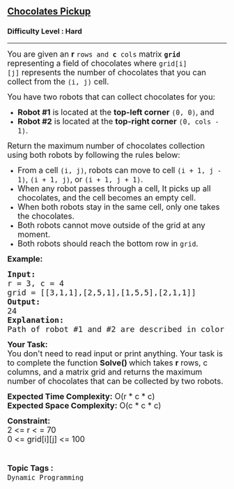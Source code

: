 <h2><a href="https://www.geeksforgeeks.org/problems/chocolates-pickup/1?utm_source=youtube&utm_medium=collab_striver_ytdescription&utm_campaign=chocolates-pickup">Chocolates Pickup</a></h2><h3>Difficulty Level : Hard</h3><hr><div class="problems_problem_content__Xm_eO"><p><span style="font-size: 18px;">You are given an <strong>r</strong>&nbsp;<code>rows and <strong>c</strong> cols</code>&nbsp;matrix&nbsp;<strong><code>grid</code></strong> representing a field of chocolates where&nbsp;<code>grid[i][j]</code>&nbsp;represents the number of chocolates&nbsp;that you can collect from the&nbsp;<code>(i, j)</code>&nbsp;cell.</span></p>
<p><span style="font-size: 18px;">You have two robots that can collect chocolates for you:</span></p>
<ul>
<li><span style="font-size: 18px;"><strong>Robot #1</strong>&nbsp;is located at the&nbsp;<strong>top-left corner</strong>&nbsp;<code>(0, 0)</code>, and</span></li>
<li><span style="font-size: 18px;"><strong>Robot #2</strong>&nbsp;is located at the&nbsp;<strong>top-right corner</strong>&nbsp;<code>(0, cols - 1)</code>.</span></li>
</ul>
<p><span style="font-size: 18px;">Return&nbsp;the maximum number of chocolates collection using both robots by following the rules below:</span></p>
<ul>
<li><span style="font-size: 18px;">From a cell&nbsp;<code>(i, j)</code>, robots can move to cell&nbsp;<code>(i + 1, j - 1)</code>,&nbsp;<code>(i + 1, j)</code>, or&nbsp;<code>(i + 1, j + 1)</code>.</span></li>
<li><span style="font-size: 18px;">When any robot passes through a cell, It picks up all chocolates, and the cell becomes an empty cell.</span></li>
<li><span style="font-size: 18px;">When both robots stay in the same cell, only one takes the chocolates.</span></li>
<li><span style="font-size: 18px;">Both robots cannot move outside of the grid at any moment.</span></li>
<li><span style="font-size: 18px;">Both robots should reach the bottom row in&nbsp;<code>grid</code>.</span></li>
</ul>
<p><span style="font-size: 18px;"><strong>Example:</strong></span></p>
<pre><span style="font-size: 18px;"><strong>Input:
</strong>r = 3, c = 4
grid = [[3,1,1],[2,5,1],[1,5,5],[2,1,1]]
<strong>Output:</strong>
24</span><span style="font-size: 18px;">
<strong>Explanation:</strong>
Path of robot #1 and #2 are described in color green and blue respectively. Cherries taken by Robot #1, (3 + 2 + 5 + 2) = 12. Cherries taken by Robot #2, (1 + 5 + 5 + 1) = 12. Total of cherries: 12 + 12 = 24.</span></pre>
<p><strong><span style="font-size: 18px;">Your Task:</span></strong><br><span style="font-size: 18px;">You don't need to read input or print anything. Your task is to complete the function <strong>Solve()&nbsp;</strong>which takes <strong>r</strong> rows, c columns, and a matrix grid and returns the maximum number of chocolates that can be collected by two robots.</span></p>
<p><span style="font-size: 18px;"><strong>Expected Time Complexity:</strong> O(r * c * c)</span><br><span style="font-size: 18px;"><strong>Expected Space Complexity:</strong> O(c * c * c)</span></p>
<p><strong><span style="font-size: 18px;">Constraint:</span></strong><br><span style="font-size: 18px;">2 &lt;= r &lt; = 70<br>0 &lt;= grid[i][j] &lt;= 100</span></p></div><br><p><span style=font-size:18px><strong>Topic Tags : </strong><br><code>Dynamic Programming</code>&nbsp;